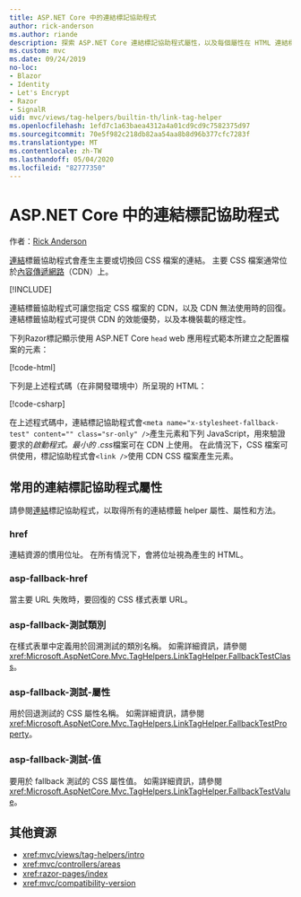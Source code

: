 ```yaml
---
title: ASP.NET Core 中的連結標記協助程式
author: rick-anderson
ms.author: riande
description: 探索 ASP.NET Core 連結標記協助程式屬性，以及每個屬性在 HTML 連結標記的擴充行為中所扮演的角色。
ms.custom: mvc
ms.date: 09/24/2019
no-loc:
- Blazor
- Identity
- Let's Encrypt
- Razor
- SignalR
uid: mvc/views/tag-helpers/builtin-th/link-tag-helper
ms.openlocfilehash: 1efd7c1a63baea4312a4a01cd9cd9c7582375d97
ms.sourcegitcommit: 70e5f982c218db82aa54aa8b8d96b377cfc7283f
ms.translationtype: MT
ms.contentlocale: zh-TW
ms.lasthandoff: 05/04/2020
ms.locfileid: "82777350"
---
```

# <a name="link-tag-helper-in-aspnet-core"></a>ASP.NET Core 中的連結標記協助程式

作者：[Rick Anderson](https://twitter.com/RickAndMSFT)

[連結](xref:Microsoft.AspNetCore.Mvc.TagHelpers.LinkTagHelper)標籤協助程式會產生主要或切換回 CSS 檔案的連結。 主要 CSS 檔案通常位於[內容傳遞網路](/office365/enterprise/content-delivery-networks#what-exactly-is-a-cdn)（CDN）上。

[!INCLUDE[](~/includes/cdn.md)]

連結標籤協助程式可讓您指定 CSS 檔案的 CDN，以及 CDN 無法使用時的回復。 連結標籤協助程式可提供 CDN 的效能優勢，以及本機裝載的穩定性。

下列Razor標記顯示使用 ASP.NET Core `head` web 應用程式範本所建立之配置檔案的元素：

[!code-html[](link-tag-helper/sample/_Layout.cshtml?name=snippet)]

下列是上述程式碼（在非開發環境中）所呈現的 HTML：

[!code-csharp[](link-tag-helper/sample/HtmlPage1.html)]

在上述程式碼中，連結標記協助程式會`<meta name="x-stylesheet-fallback-test" content="" class="sr-only" />`產生元素和下列 JavaScript，用來驗證要求的*啟動程式。最小的 .css*檔案可在 CDN 上使用。 在此情況下，CSS 檔案可供使用，標記協助程式會`<link />`使用 CDN CSS 檔案產生元素。

## <a name="commonly-used-link-tag-helper-attributes"></a>常用的連結標記協助程式屬性

請參閱[連結](xref:Microsoft.AspNetCore.Mvc.TagHelpers.LinkTagHelper)標記協助程式，以取得所有的連結標籤 helper 屬性、屬性和方法。

### <a name="href"></a>href

連結資源的慣用位址。 在所有情況下，會將位址視為產生的 HTML。

### <a name="asp-fallback-href"></a>asp-fallback-href

當主要 URL 失敗時，要回復的 CSS 樣式表單 URL。

### <a name="asp-fallback-test-class"></a>asp-fallback-測試類別

在樣式表單中定義用於回溯測試的類別名稱。 如需詳細資訊，請參閱<xref:Microsoft.AspNetCore.Mvc.TagHelpers.LinkTagHelper.FallbackTestClass>。

### <a name="asp-fallback-test-property"></a>asp-fallback-測試-屬性

用於回退測試的 CSS 屬性名稱。 如需詳細資訊，請參閱<xref:Microsoft.AspNetCore.Mvc.TagHelpers.LinkTagHelper.FallbackTestProperty>。

### <a name="asp-fallback-test-value"></a>asp-fallback-測試-值

要用於 fallback 測試的 CSS 屬性值。 如需詳細資訊，請參閱<xref:Microsoft.AspNetCore.Mvc.TagHelpers.LinkTagHelper.FallbackTestValue>。

## <a name="additional-resources"></a>其他資源

* <xref:mvc/views/tag-helpers/intro>
* <xref:mvc/controllers/areas>
* <xref:razor-pages/index>
* <xref:mvc/compatibility-version>
